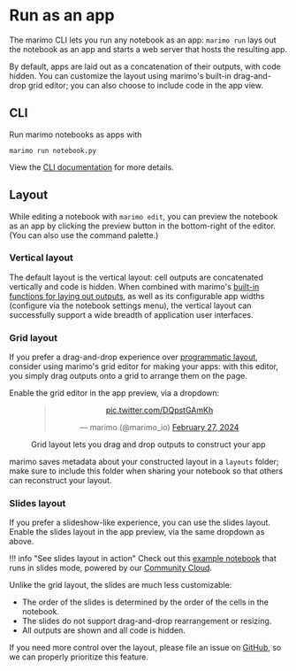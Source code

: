 # Run as an app

The marimo CLI lets you run any notebook as an app: `marimo run` lays out
the notebook as an app and starts a web server that hosts the resulting app.

By default, apps are laid out as a concatenation of their outputs, with
code hidden. You can customize the layout using marimo's built-in drag-and-drop
grid editor; you can also choose to include code in the app view.

## CLI

Run marimo notebooks as apps with

```
marimo run notebook.py
```

View the [CLI documentation](../cli.md#marimo-run) for more details.

## Layout

While editing a notebook with `marimo edit`, you can preview the notebook
as an app by clicking the preview button in the bottom-right of the editor.
(You can also use the command palette.)

### Vertical layout

The default layout is the vertical layout: cell outputs are concatenated
vertically and code is hidden. When combined with marimo's [built-in functions
for laying out outputs](../api/layouts/index.md), as well as its configurable
app widths (configure via the notebook settings menu), the vertical layout can
successfully support a wide breadth of application user interfaces.

### Grid layout

If you prefer a drag-and-drop experience over
[programmatic layout](../api/layouts/index.md), consider using marimo's grid
editor for making your apps: with this editor, you simply drag outputs onto a
grid to arrange them on the page.

Enable the grid editor in the app preview, via a dropdown:

<div align="center">
  <figure>
    <blockquote class="twitter-tweet" data-media-max-width="560">
      <p lang="en" dir="ltr">
        <a href="https://t.co/DQpstGAmKh">pic.twitter.com/DQpstGAmKh</a>
      </p>&mdash; marimo (@marimo_io)
      <a href="https://twitter.com/marimo_io/status/1762595771504116221?ref_src=twsrc%5Etfw">February 27, 2024</a>
    </blockquote>
    <script async src="https://platform.twitter.com/widgets.js" charset="utf-8"></script>
  </figure>
  <figcaption>Grid layout lets you drag and drop outputs to construct your app</figcaption>
</div>

marimo saves metadata about your constructed layout in a `layouts` folder;
make sure to include this folder when sharing your notebook so that others
can reconstruct your layout.

### Slides layout

If you prefer a slideshow-like experience, you can use the slides layout. Enable the slides layout in the app preview, via the same dropdown as above.

!!! info "See slides layout in action"
    Check out this [example notebook](https://marimo.io/p/@gvarnavides/stem-probes) that runs in slides mode, powered by our [Community Cloud](./publishing/community_cloud/).

Unlike the grid layout, the slides are much less customizable:

- The order of the slides is determined by the order of the cells in the notebook.
- The slides do not support drag-and-drop rearrangement or resizing.
- All outputs are shown and all code is hidden.

If you need more control over the layout, please file an issue on [GitHub](https://github.com/marimo-team/marimo/issues),
so we can properly prioritize this feature.

